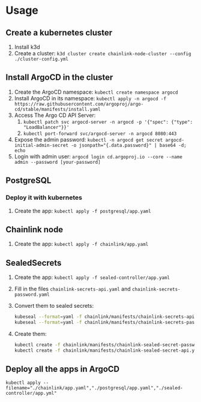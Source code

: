 # Usage

## Create a kubernetes cluster
1. Install k3d
2. Create a cluster: `k3d cluster create chainlink-node-cluster --config ./cluster-config.yml`

## Install ArgoCD in the cluster
1. Create the ArgoCD namespace: `kubectl create namespace argocd`
2. Install ArgoCD in its namespace: `kubectl apply -n argocd -f https://raw.githubusercontent.com/argoproj/argo-cd/stable/manifests/install.yaml` 
3. Access The Argo CD API Server:
   1. `kubectl patch svc argocd-server -n argocd -p '{"spec": {"type": "LoadBalancer"}}'`
   2. `kubectl port-forward svc/argocd-server -n argocd 8080:443`
4. Expose the admin password: `kubectl -n argocd get secret argocd-initial-admin-secret -o jsonpath="{.data.password}" | base64 -d; echo`
5. Login with admin user: `argocd login cd.argoproj.io --core --name admin --password [your-password]`

## PostgreSQL

### Deploy it with kubernetes

1. Create the app: `kubectl apply -f postgresql/app.yaml`

## Chainlink node

1. Create the app: `kubectl apply -f chainlink/app.yaml`

## SealedSecrets

1. Create the app: `kubectl apply -f sealed-controller/app.yaml`
2. Fill in the files `chainlink-secrets-api.yaml` and `chainlink-secrets-password.yaml`
3. Convert them to sealed secrets:

   ```bash
   kubeseal --format=yaml -f chainlink/manifests/chainlink-secrets-api.yaml > chainlink/manifests/chainlink-sealed-secret-api.yaml;
   kubeseal --format=yaml -f chainlink/manifests/chainlink-secrets-password.yaml > chainlink/manifests/chainlink-sealed-secret-password.yaml
   ```

4. Create them:

   ```bash
   kubectl create -f chainlink/manifests/chainlink-sealed-secret-password.yaml; 
   kubectl create -f chainlink/manifests/chainlink-sealed-secret-api.yaml
   ```

## Deploy all the apps in ArgoCD

`kubectl apply --filename="./chainlink/app.yaml","./postgresql/app.yaml","./sealed-controller/app.yml"`
